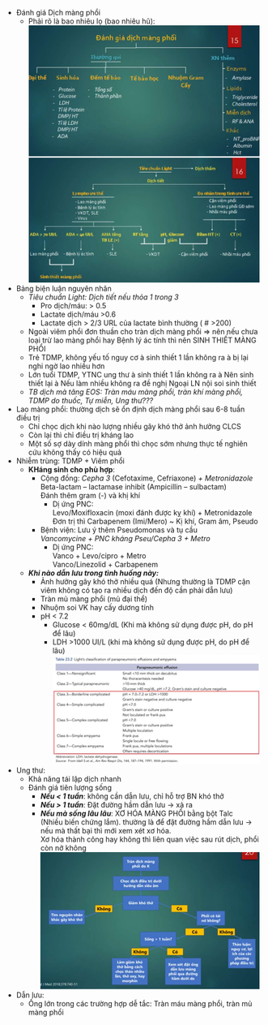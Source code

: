 - Đánh giá Dịch màng phổi  
	- Phải rõ là bao nhiêu lọ (bao nhiêu hũ):  
![Buổi 5-Hệ Hô hấp (Nội)-1687359462553.jpeg](../../../../200%20Files/image/image/Bu%E1%BB%95i%205-H%E1%BB%87%20H%C3%B4%20h%E1%BA%A5p%20(N%E1%BB%99i)-1687359462553.jpeg)  
![Buổi 5-Hệ Hô hấp (Nội)-1687359465740.jpeg](../../../../200%20Files/image/image/Bu%E1%BB%95i%205-H%E1%BB%87%20H%C3%B4%20h%E1%BA%A5p%20(N%E1%BB%99i)-1687359465740.jpeg)  
- Bảng biện luận nguyên nhân  
	- _Tiêu chuẩn Light: Dịch tiết nếu thỏa 1 trong 3_  
		- Pro dịch/máu: > 0.5  
		- Lactate dịch/máu >0.6  
		- Lactate dịch > 2/3 URL của lactate bình thường ( # >200)  
	- Ngoài viêm phổi đơn thuần cho tràn dịch màng phổi => nên nếu chưa loại trừ lao màng phổi hay Bệnh lý ác tính thì nên SINH THIẾT MÀNG PHỔI  
	- Trẻ TDMP, không yếu tố nguy cơ à sinh thiết 1 lần không ra à bị lại nghi ngờ lao nhiều hơn  
	- Lớn tuổi TDMP, YTNC ung thư à sinh thiết 1 lần không ra à Nên sinh thiết lại à Nếu làm nhiều không ra đề nghị Ngoại LN nội soi sinh thiết  
	- _TB dịch mà tăng EOS: Tràn máu màng phổi, tràn khí màng phổi, TDMP do thuốc, Tự miễn, Ung thư???_  
- Lao màng phổi: thường dịch sẽ ổn định dịch màng phổi sau 6-8 tuần điều trị  
	- Chỉ chọc dịch khi nào lượng nhiều gây khó thở ảnh hưởng CLCS  
	- Còn lại thì chỉ điều trị kháng lao  
	- Một số sợ dày dính màng phổi thì chọc sớm nhưng thực tế nghiên cứu không thấy có hiệu quả  
- Nhiễm trùng: TDMP + Viêm phổi  
	- **KHáng sinh cho phù hợp**:  
		- Cộng đồng: _Cepha 3_ (Cefotaxime, Cefriaxone) _+ Metronidazole_  
		  Beta-lactam – lactamase inhibit (Ampicillin – sulbactam)  
		  Đánh thêm gram (-) và khị khí  
			- Dị ứng PNC:    
				Levo/Moxifloxacin (moxi đánh được kỵ khí) + Metronidazole   
				Đơn trị thì Carbapenem (Imi/Mero) ~ Kị khí, Gram âm, Pseudo  
		- Bệnh viện: Lưu ý thêm Pseudomonas và tụ cầu  
		  _Vancomycine + PNC kháng Pseu/Cepha 3 + Metro_  
			- Dị ứng PNC:    
			Vanco + Levo/cipro + Metro    
			Vanco/Linezolid + Carbapenem  
	- **_Khi nào dẫn lưu trong tình huống này:_**  
		- Ảnh hưởng gây khó thở nhiều quá (Nhưng thường là TDMP cận viêm không có tạo ra nhiều dịch đến độ cần phải dẫn lưu)  
		- Tràn mủ màng phổi (mủ đại thể)  
		- Nhuộm soi VK hay cấy dương tính  
		- pH < 7.2  
			- Glucose < 60mg/dL (Khi mà không sử dụng được pH, do pH để lâu)  
			- LDH >1000 UI/L (khi mà không sử dụng được pH, do pH để lâu)  
![Buổi 5-Hệ Hô hấp (Nội)-1687359623172.jpeg](../../../../200%20Files/image/image/Bu%E1%BB%95i%205-H%E1%BB%87%20H%C3%B4%20h%E1%BA%A5p%20(N%E1%BB%99i)-1687359623172.jpeg)  
- Ung thư:  
	- Khả năng tái lập dịch nhanh  
	- Đánh giá tiên lượng sống  
		- **_Nếu < 1 tuần_**: không cần dẫn lưu, chỉ hỗ trợ BN khó thở  
		- **_Nếu > 1 tuần_**: Đặt đường hầm dẫn lưu -> xả ra  
		- **_Nếu mà sống lâu lâu_**: XƠ HÓA MÀNG PHỔI bằng bột Talc    
		(Nhiều biến chứng lắm). thường là để đặt đường hầm dẫn lưu -> nếu mà thất bại thì mới xem xét xơ hóa.    
		Xơ hóa thành công hay không thì liên quan việc sau rút dịch, phổi còn nở không  
![Buổi 5-Hệ Hô hấp (Nội)-1687359647831.jpeg](../../../../200%20Files/image/image/Bu%E1%BB%95i%205-H%E1%BB%87%20H%C3%B4%20h%E1%BA%A5p%20(N%E1%BB%99i)-1687359647831.jpeg)  
- Dẫn lưu:  
	- Ống lớn trong các trường hợp dễ tắc: Tràn máu màng phổi, tràn mủ màng phổi